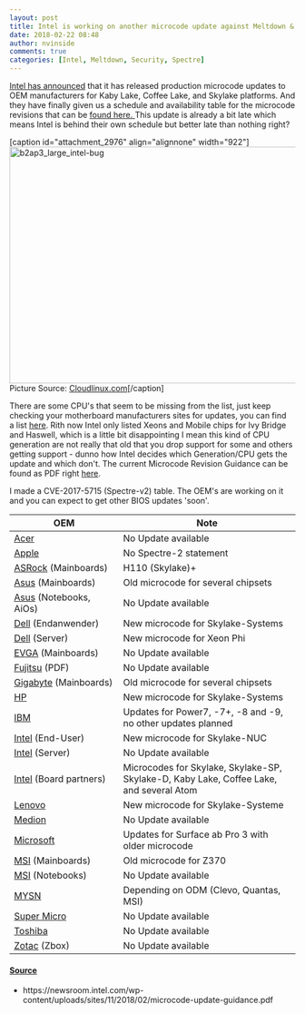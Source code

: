 ```yaml
---
layout: post
title: Intel is working on another microcode update against Meltdown & Spectre
date: 2018-02-22 08:48
author: nvinside
comments: true
categories: [Intel, Meltdown, Security, Spectre]
---
```

<a href="https://newsroom.intel.com/news/latest-intel-security-news-updated-firmware-available/" target="_blank" rel="noopener">Intel has announced</a> that it has released production microcode updates to OEM manufacturers for Kaby Lake, Coffee Lake, and Skylake platforms. And they have finally given us a schedule and availability table for the microcode revisions that can be <a href="https://newsroom.intel.com/wp-content/uploads/sites/11/2018/02/microcode-update-guidance.pdf" target="_blank" rel="noopener">found here. </a>This update is already a bit late which means Intel is behind their own schedule but better late than nothing right?

[caption id="attachment_2976" align="alignnone" width="922"]<img class="alignnone size-full wp-image-2976" src="https://chefkochblog.files.wordpress.com/2018/02/b2ap3_large_intel-bug.png" alt="b2ap3_large_intel-bug" width="922" height="417" /> Picture Source: <a href="https://www.cloudlinux.com/images/easyblog_articles/2192/b2ap3_large_intel-bug.png" target="_blank" rel="noopener">Cloudlinux.com</a>[/caption]

<!--more-->

There are some CPU's that seem to be missing from the list, just keep checking your motherboard manufacturers sites for updates, you can find a list <a href="https://www.win-raid.com/t3355f47-Intel-AMD-amp-VIA-CPU-Microcode-Repositories-Discussion.html" target="_blank" rel="noopener">here</a>. Rith now Intel only listed Xeons and Mobile chips for Ivy Bridge and Haswell, which is a little bit disappointing I mean this kind of CPU generation are not really that old that you drop support for some and others getting support - dunno how Intel decides which Generation/CPU gets the update and which don't. The current Microcode Revision Guidance can be found as PDF right <a href="https://newsroom.intel.com/wp-content/uploads/sites/11/2018/02/microcode-update-guidance.pdf" target="_blank" rel="noopener">here</a>.

I made a CVE-2017-5715 (Spectre-v2) table. The OEM's are working on it and you can expect to get other BIOS updates 'soon'.

<table class="table highlight">
<thead>
<tr>
<th>OEM</th>
<th>Note</th>
</tr>
</thead>
<tbody>
<tr>
<td><a class="external-link" href="https://us.answers.acer.com/app/answers/detail/a_id/53104" target="_blank" rel="noopener">Acer</a></td>
<td class="td-left">No Update available</td>
</tr>
<tr>
<td><a class="external-link" href="https://support.apple.com/en-us/HT208394" target="_blank" rel="noopener">Apple</a></td>
<td>No Spectre-2 statement</td>
</tr>
<tr>
<td><a class="external-link" href="http://asrock.com/support/index.asp?cat=BIOS" target="_blank" rel="noopener">ASRock</a> (Mainboards)</td>
<td>H110 (Skylake)+</td>
</tr>
<tr>
<td><a class="external-link" href="https://www.asus.com/News/V5urzYAT6myCC1o2" target="_blank" rel="noopener">Asus</a> (Mainboards)</td>
<td>Old microcode for several chipsets</td>
</tr>
<tr>
<td><a class="external-link" href="https://www.asus.com/News/YQ3Cr4OYKdZTwnQK" target="_blank" rel="noopener">Asus</a> (Notebooks, AiOs)</td>
<td>No Update available</td>
</tr>
<tr>
<td><a class="external-link" href="http://www.dell.com/support/article/us/en/19/sln308587/microprocessor-side-channel-vulnerabilities-cve-2017-5715-cve-2017-5753-cve-2017-5754-impact-on-dell-products?lang=de" target="_blank" rel="noopener">Dell</a> (Endanwender)</td>
<td>New microcode for Skylake-Systems</td>
</tr>
<tr>
<td><a class="external-link" href="http://www.dell.com/support/article/us/en/19/sln308588/microprocessor-side-channel-vulnerabilities-cve-2017-5715-cve-2017-5753-cve-2017-5754-impact-on-dell-emc-products-dell-enterprise-servers-storage-and-networking-?lang=de" target="_blank" rel="noopener">Dell</a> (Server)</td>
<td>New microcode for Xeon Phi</td>
</tr>
<tr>
<td><a class="external-link" href="https://forums.evga.com/EVGA-X99-Series-f98.aspx" target="_blank" rel="noopener">EVGA</a> (Mainboards)</td>
<td>No Update available</td>
</tr>
<tr>
<td><a class="external-link" href="https://sp.ts.fujitsu.com/dmsp/Publications/public/Intel-Side-Channel-Analysis-Method-Security-Review-CVE2017-5715-vulnerability-Fujitsu-products.pdf" target="_blank" rel="noopener">Fujitsu</a> (PDF)</td>
<td>No Update available</td>
</tr>
<tr>
<td><a class="external-link" href="https://www.gigabyte.com/MicroSite/481/intel-sa-00088.html" target="_blank" rel="noopener">Gigabyte</a> (Mainboards)</td>
<td>Old microcode for several chipsets</td>
</tr>
<tr>
<td><a class="external-link" href="https://support.hp.com/de-de/document/c05872434" target="_blank" rel="noopener">HP</a></td>
<td>New microcode for Skylake-Systems</td>
</tr>
<tr>
<td><a class="external-link" href="https://www.ibm.com/blogs/psirt/potential-impact-processors-power-family/" target="_blank" rel="noopener">IBM</a></td>
<td>Updates for Power7, -7+, -8 and -9, no other updates planned</td>
</tr>
<tr>
<td><a class="external-link" href="https://www.intel.com/content/www/us/en/support/articles/000026620/mini-pcs.html" target="_blank" rel="noopener">Intel</a> (End-User)</td>
<td>New microcode for Skylake-NUC</td>
</tr>
<tr>
<td><a class="external-link" href="https://www.intel.com/content/www/us/en/support/articles/000026622/server-products.html" target="_blank" rel="noopener">Intel</a> (Server)</td>
<td>No Update available</td>
</tr>
<tr>
<td><a class="external-link" href="https://newsroom.intel.com/wp-content/uploads/sites/11/2018/02/microcode-update-guidance.pdf" target="_blank" rel="noopener">Intel</a> (Board partners)</td>
<td>Microcodes for Skylake, Skylake-SP, Skylake-D, Kaby Lake, Coffee Lake, and several Atom</td>
</tr>
<tr>
<td><a class="external-link" href="https://support.lenovo.com/de/en/solutions/len-18282" target="_blank" rel="noopener">Lenovo</a></td>
<td>New microcode for Skylake-Systeme</td>
</tr>
<tr>
<td><a class="external-link" href="https://community.medion.com/t5/FAQs/FAQs-zu-Meltdown-und-Spectre/ta-p/53381" target="_blank" rel="noopener">Medion</a></td>
<td>No Update available</td>
</tr>
<tr>
<td><a class="external-link" href="https://support.microsoft.com/en-us/help/4073065/surface-guidance-to-protect-against-speculative-execution-side-channel" target="_blank" rel="noopener">Microsoft</a></td>
<td>Updates for Surface ab Pro 3 with older microcode</td>
</tr>
<tr>
<td><a class="external-link" href="http://forum-de.msi.com/index.php/topic,113614.0.html" target="_blank" rel="noopener">MSI</a> (Mainboards)</td>
<td>Old microcode for Z370</td>
</tr>
<tr>
<td><a class="external-link" href="https://www.msi.com/faq/notebook-2963" target="_blank" rel="noopener">MSI</a> (Notebooks)</td>
<td>No Update available</td>
</tr>
<tr>
<td><a href="https://www.computerbase.de/forum/showthread.php?t=1737504&amp;p=20821897#post20821897">MYSN</a></td>
<td>Depending on ODM (Clevo, Quantas, MSI)</td>
</tr>
<tr>
<td><a class="external-link" href="https://www.supermicro.com/support/security_Intel-SA-00088.cfm" target="_blank" rel="noopener">Super Micro</a></td>
<td>No Update available</td>
</tr>
<tr>
<td><a class="external-link" href="https://support.toshiba.com/support/viewContentDetail?contentId=4015952" target="_blank" rel="noopener">Toshiba</a></td>
<td>No Update available</td>
</tr>
<tr>
<td><a title="Zotac Zbox: Fahrplan für BIOS-Updates gegen Spectre im Mini-PC" href="https://www.computerbase.de/2018-01/zotac-zbox-bios-updates-spectre/">Zotac</a> (Zbox)</td>
<td>No Update available</td>
</tr>
</tbody>
</table>

<h4><span style="text-decoration:underline;">Source</span></h4>

<ul>
    <li>https://newsroom.intel.com/wp-content/uploads/sites/11/2018/02/microcode-update-guidance.pdf</li>
</ul>
